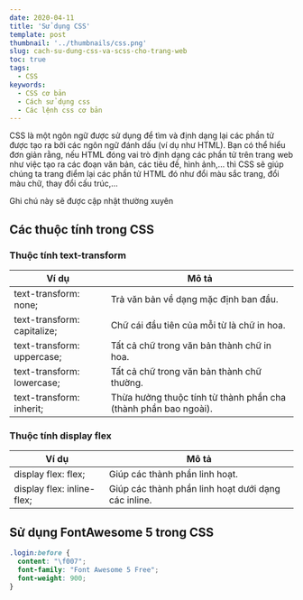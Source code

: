 ```yaml
---
date: 2020-04-11
title: 'Sử dụng CSS'
template: post
thumbnail: '../thumbnails/css.png'
slug: cach-su-dung-css-va-scss-cho-trang-web
toc: true
tags:
  - CSS
keywords:
  - CSS cơ bản
  - Cách sử dụng css
  - Các lệnh css cơ bản
---
```


<abbr tooltip="Cascading Style Sheets">CSS</abbr> là một ngôn ngữ được sử dụng để tìm và định dạng lại các phần tử được tạo ra bởi các ngôn ngữ đánh dấu (ví dụ như <abbr tooltip="Hypertext Markup Language">HTML</abbr>). Bạn có thể hiểu đơn giản rằng, nếu HTML đóng vai trò định dạng các phần tử trên trang web như việc tạo ra các đoạn văn bản, các tiêu đề, hình ảnh,… thì CSS sẽ giúp chúng ta trang điểm lại các phần tử HTML đó như đổi màu sắc trang, đổi màu chữ, thay đổi cấu trúc,…

<div class="alert alert-primary" role="alert" markdown="1">
Ghi chú này sẽ được cập nhật thường xuyên
</div>

## Các thuộc tính trong CSS
### Thuộc tính **text-transform**

| Ví dụ                       | Mô tả                                                           |
| --------------------------- | --------------------------------------------------------------- |
| text-transform: none;       | Trả văn bản về dạng mặc định ban đầu.                           |
| text-transform: capitalize; | Chữ cái đầu tiên của mỗi từ là chữ in hoa.                      |
| text-transform: uppercase;  | Tất cả chữ trong văn bản thành chữ in hoa.                      |
| text-transform: lowercase;  | Tất cả chữ trong văn bản thành chữ thường.                      |
| text-transform: inherit;    | Thừa hưởng thuộc tính từ thành phần cha (thành phần bao ngoài). |

### Thuộc tính **display flex**

| Ví dụ                       | Mô tả                                                           |
| --------------------------- | --------------------------------------------------------------- |
| display flex: flex;         | Giúp các thành phần linh hoạt.                           |
| display flex: inline-flex;  | Giúp các thành phần linh hoạt dưới dạng các inline.                      |

## Sử dụng **FontAwesome 5** trong CSS

```CSS
.login:before {
  content: "\f007";
  font-family: "Font Awesome 5 Free"; 
  font-weight: 900;
}
```